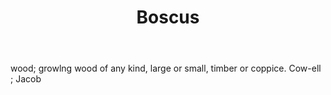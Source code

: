 ---
title: Boscus
letter: B
permalink: "/definitions/bld-boscus.html"
body: wood; growlng wood of any kind, large or small, timber or coppice. Cow-ell ;
  Jacob
published_at: '2018-07-07'
source: Black's Law Dictionary 2nd Ed (1910)
layout: post
---